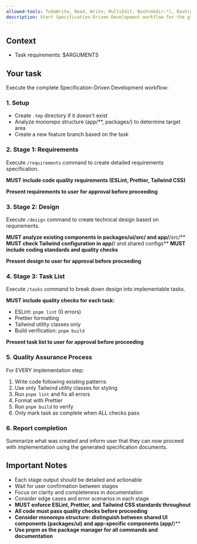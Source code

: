 ```yaml
---
allowed-tools: TodoWrite, Read, Write, MultiEdit, Bash(mkdir:*), Bash(git:*)
description: Start Specification-Driven Development workflow for the given task
---
```


## Context

- Task requirements: $ARGUMENTS

## Your task

Execute the complete Specification-Driven Development workflow:

### 1. Setup

- Create `.tmp` directory if it doesn't exist
- Analyze monorepo structure (app/\*\*, packages/) to determine target area
- Create a new feature branch based on the task

### 2. Stage 1: Requirements

Execute `/requirements` command to create detailed requirements specification.

**MUST include code quality requirements (ESLint, Prettier, Tailwind CSS)**

**Present requirements to user for approval before proceeding**

### 3. Stage 2: Design

Execute `/design` command to create technical design based on requirements.

**MUST analyze existing components in packages/ui/src/ and app/**/src/\*\*
**MUST check Tailwind configuration in app/**/ and shared configs\*\*
**MUST include coding standards and quality checks**

**Present design to user for approval before proceeding**

### 4. Stage 3: Task List

Execute `/tasks` command to break down design into implementable tasks.

**MUST include quality checks for each task:**

- ESLint: `pnpm lint` (0 errors)
- Prettier formatting
- Tailwind utility classes only
- Build verification: `pnpm build`

**Present task list to user for approval before proceeding**

### 5. Quality Assurance Process

For EVERY implementation step:

1. Write code following existing patterns
2. Use only Tailwind utility classes for styling
3. Run `pnpm lint` and fix all errors
4. Format with Prettier
5. Run `pnpm build` to verify
6. Only mark task as complete when ALL checks pass

### 6. Report completion

Summarize what was created and inform user that they can now proceed with implementation using the generated specification documents.

## Important Notes

- Each stage output should be detailed and actionable
- Wait for user confirmation between stages
- Focus on clarity and completeness in documentation
- Consider edge cases and error scenarios in each stage
- **MUST enforce ESLint, Prettier, and Tailwind CSS standards throughout**
- **All code must pass quality checks before proceeding**
- **Consider monorepo structure: distinguish between shared UI components (packages/ui) and app-specific components (app/**)\*\*
- **Use pnpm as the package manager for all commands and documentation**
